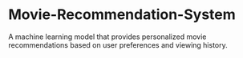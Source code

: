 # Movie-Recommendation-System
A machine learning model that provides personalized movie recommendations based on user preferences and viewing history.
